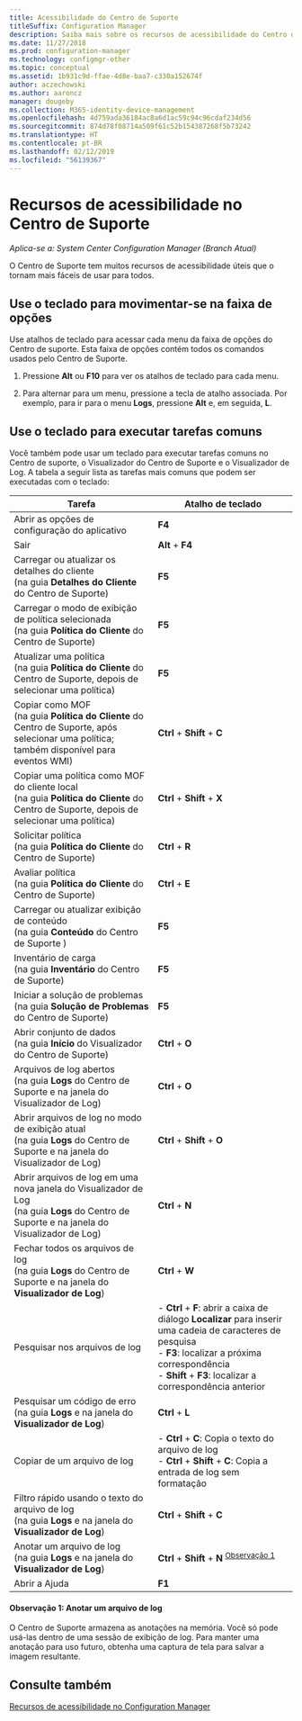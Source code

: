 ```yaml
---
title: Acessibilidade do Centro de Suporte
titleSuffix: Configuration Manager
description: Saiba mais sobre os recursos de acessibilidade do Centro de Suporte no Configuration Manager.
ms.date: 11/27/2018
ms.prod: configuration-manager
ms.technology: configmgr-other
ms.topic: conceptual
ms.assetid: 1b931c9d-ffae-4d8e-baa7-c330a152674f
author: aczechowski
ms.author: aaroncz
manager: dougeby
ms.collection: M365-identity-device-management
ms.openlocfilehash: 4d759ada36184ac8a6d1ac59c94c96cdaf234d56
ms.sourcegitcommit: 874d78f08714a509f61c52b154387268f5b73242
ms.translationtype: HT
ms.contentlocale: pt-BR
ms.lasthandoff: 02/12/2019
ms.locfileid: "56139367"
---
```

# <a name="accessibility-features-in-support-center"></a>Recursos de acessibilidade no Centro de Suporte

*Aplica-se a: System Center Configuration Manager (Branch Atual)*

O Centro de Suporte tem muitos recursos de acessibilidade úteis que o tornam mais fáceis de usar para todos. 



## <a name="use-the-keyboard-to-move-around-the-ribbon"></a>Use o teclado para movimentar-se na faixa de opções

Use atalhos de teclado para acessar cada menu da faixa de opções do Centro de suporte. Esta faixa de opções contém todos os comandos usados pelo Centro de Suporte.

1.  Pressione **Alt** ou **F10** para ver os atalhos de teclado para cada menu.

2.  Para alternar para um menu, pressione a tecla de atalho associada. Por exemplo, para ir para o menu **Logs**, pressione **Alt** e, em seguida, **L**.



## <a name="use-the-keyboard-to-perform-common-tasks"></a>Use o teclado para executar tarefas comuns

Você também pode usar um teclado para executar tarefas comuns no Centro de suporte, o Visualizador do Centro de Suporte e o Visualizador de Log. A tabela a seguir lista as tarefas mais comuns que podem ser executadas com o teclado:


|Tarefa  |Atalho de teclado  |
|---------|---------|
|Abrir as opções de configuração do aplicativo |**F4**|
|Sair     |**Alt** + **F4**|
|Carregar ou atualizar os detalhes do cliente<br>(na guia **Detalhes do Cliente** do Centro de Suporte)|**F5**|
|Carregar o modo de exibição de política selecionada<br>(na guia **Política do Cliente** do Centro de Suporte)|**F5**|
|Atualizar uma política<br>(na guia **Política do Cliente** do Centro de Suporte, depois de selecionar uma política)|**F5** |
|Copiar como MOF<br>(na guia **Política do Cliente** do Centro de Suporte, após selecionar uma política; também disponível para eventos WMI)|**Ctrl** + **Shift** + **C** |
|Copiar uma política como MOF do cliente local<br>(na guia **Política do Cliente** do Centro de Suporte, depois de selecionar uma política)|**Ctrl** + **Shift** + **X** |
|Solicitar política<br>(na guia **Política do Cliente** do Centro de Suporte)|**Ctrl** + **R** |
|Avaliar política<br>(na guia **Política do Cliente** do Centro de Suporte)|**Ctrl** + **E** |
|Carregar ou atualizar exibição de conteúdo<br>(na guia **Conteúdo** do Centro de Suporte )|**F5** |
|Inventário de carga<br>(na guia **Inventário** do Centro de Suporte)|**F5** |
|Iniciar a solução de problemas<br>(na guia **Solução de Problemas** do Centro de Suporte)|**F5** |
|Abrir conjunto de dados<br>(na guia **Início** do Visualizador do Centro de Suporte)|**Ctrl** + **O** |
|Arquivos de log abertos<br>(na guia **Logs** do Centro de Suporte e na janela do Visualizador de Log)|**Ctrl** + **O** |
|Abrir arquivos de log no modo de exibição atual<br>(na guia **Logs** do Centro de Suporte e na janela do Visualizador de Log)|**Ctrl** + **Shift** + **O** |
|Abrir arquivos de log em uma nova janela do Visualizador de Log<br>(na guia **Logs** do Centro de Suporte e na janela do Visualizador de Log)|**Ctrl** + **N** |
|Fechar todos os arquivos de log<br>(na guia **Logs** do Centro de Suporte e na janela do **Visualizador de Log**)|**Ctrl** + **W** |
|Pesquisar nos arquivos de log| - **Ctrl** + **F**: abrir a caixa de diálogo **Localizar** para inserir uma cadeia de caracteres de pesquisa<br> - **F3**: localizar a próxima correspondência<br> - **Shift** + **F3**: localizar a correspondência anterior|
|Pesquisar um código de erro<br>(na guia **Logs** e na janela do **Visualizador de Log**)|**Ctrl** + **L** |
|Copiar de um arquivo de log| - **Ctrl** + **C**: Copia o texto do arquivo de log<br> - **Ctrl** + **Shift** + **C**: Copia a entrada de log sem formatação|
|Filtro rápido usando o texto do arquivo de log<br>(na guia **Logs** e na janela do **Visualizador de Log**)|**Ctrl** + **Shift** + **C** |
|Anotar um arquivo de log<br>(na guia **Logs** e na janela do **Visualizador de Log**)|**Ctrl** + **Shift** + **N** <sup>[Observação 1](#bkmk_note1)</sup>|
|Abrir a Ajuda|**F1**|


#### <a name="bkmk_note1"></a> Observação 1: Anotar um arquivo de log
O Centro de Suporte armazena as anotações na memória. Você só pode usá-las dentro de uma sessão de exibição de log. Para manter uma anotação para uso futuro, obtenha uma captura de tela para salvar a imagem resultante.


## <a name="see-also"></a>Consulte também

[Recursos de acessibilidade no Configuration Manager](/sccm/core/understand/accessibility-features)
